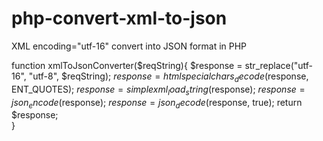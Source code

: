 # php-convert-xml-to-json
XML encoding="utf-16" convert into JSON format in PHP

function xmlToJsonConverter($reqString){
    $response = str_replace("utf-16", "utf-8", $reqString);
    $response = htmlspecialchars_decode($response, ENT_QUOTES);
    $response = simplexml_load_string($response);
    $response = json_encode($response);
    $response = json_decode($response, true);
    return $response;  
}
